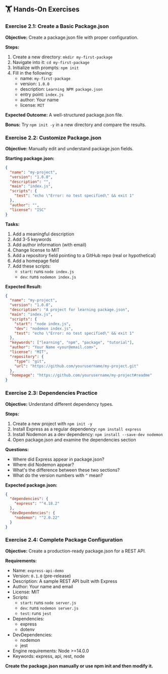 ## 🏋️ Hands-On Exercises

### Exercise 2.1: Create a Basic Package.json

**Objective:** Create a package.json file with proper configuration.

**Steps:**
1. Create a new directory: `mkdir my-first-package`
2. Navigate into it: `cd my-first-package`
3. Initialize with prompts: `npm init`
4. Fill in the following:
   - name: `my-first-package`
   - version: `1.0.0`
   - description: `Learning NPM package.json`
   - entry point: `index.js`
   - author: Your name
   - license: `MIT`

**Expected Outcome:** A well-structured package.json file.

**Bonus:** Try `npm init -y` in a new directory and compare the results.

### Exercise 2.2: Customize Package.json

**Objective:** Manually edit and understand package.json fields.

**Starting package.json:**
```json
{
  "name": "my-project",
  "version": "1.0.0",
  "description": "",
  "main": "index.js",
  "scripts": {
    "test": "echo \"Error: no test specified\" && exit 1"
  },
  "author": "",
  "license": "ISC"
}
```

**Tasks:**
1. Add a meaningful description
2. Add 3-5 keywords
3. Add author information (with email)
4. Change license to MIT
5. Add a repository field pointing to a GitHub repo (real or hypothetical)
6. Add a homepage field
7. Add these scripts:
   - `start`: runs `node index.js`
   - `dev`: runs `nodemon index.js`

**Expected Result:**
```json
{
  "name": "my-project",
  "version": "1.0.0",
  "description": "A project for learning package.json",
  "main": "index.js",
  "scripts": {
    "start": "node index.js",
    "dev": "nodemon index.js",
    "test": "echo \"Error: no test specified\" && exit 1"
  },
  "keywords": ["learning", "npm", "package", "tutorial"],
  "author": "Your Name <your@email.com>",
  "license": "MIT",
  "repository": {
    "type": "git",
    "url": "https://github.com/yourusername/my-project.git"
  },
  "homepage": "https://github.com/yourusername/my-project#readme"
}
```

### Exercise 2.3: Dependencies Practice

**Objective:** Understand different dependency types.

**Steps:**
1. Create a new project with `npm init -y`
2. Install Express as a regular dependency: `npm install express`
3. Install Nodemon as a dev dependency: `npm install --save-dev nodemon`
4. Open package.json and examine the dependencies section

**Questions:**
- Where did Express appear in package.json?
- Where did Nodemon appear?
- What's the difference between these two sections?
- What do the version numbers with `^` mean?

**Expected package.json:**
```json
{
  "dependencies": {
    "express": "^4.18.2"
  },
  "devDependencies": {
    "nodemon": "^2.0.22"
  }
}
```

### Exercise 2.4: Complete Package Configuration

**Objective:** Create a production-ready package.json for a REST API.

**Requirements:**
- Name: `express-api-demo`
- Version: `0.1.0` (pre-release)
- Description: A sample REST API built with Express
- Author: Your name and email
- License: MIT
- Scripts:
  - `start`: runs `node server.js`
  - `dev`: runs `nodemon server.js`
  - `test`: runs `jest`
- Dependencies:
  - express
  - dotenv
- DevDependencies:
  - nodemon
  - jest
- Engine requirements: Node >=14.0.0
- Keywords: express, api, rest, node

**Create the package.json manually or use npm init and then modify it.**